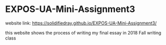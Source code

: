 # EXPOS-UA-Mini-Assignment3

website link:  https://solidifiedray.github.io/EXPOS-UA-Mini-Assignment3/

this website shows the process of writing my final essay in 2018 Fall writing class
